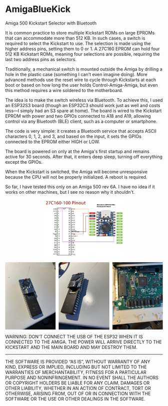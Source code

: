 # AmigaBlueKick

Amiga 500 Kickstart Selector with Bluetooth

It is common practice to store multiple Kickstart ROMs on large EPROMs that can accommodate more than 512 KB. In such cases, a switch is required to select the Kickstart to use. The selection is made using the higher address pins, setting them to 0 or 1. A 27C160 EPROM can hold four 512 KB Kickstart ROMs, meaning four selections are possible, requiring the last two address pins as selectors.

Traditionally, a mechanical switch is mounted outside the Amiga by drilling a hole in the plastic case (something I can't even imagine doing). More advanced methods use the reset wire to cycle through Kickstarts at each boot or based on how long the user holds Control-Amiga-Amiga, but even this method requires a wire soldered to the motherboard.

The idea is to make the switch wireless via Bluetooth. To achieve this, I used an ESP32S3 board (though an ESP32C3 should work just as well and costs less—I simply had an S3 spare at home). The board is wired to the Kickstart EPROM with power and two GPIOs connected to A18 and A19, allowing control via any Bluetooth (BLE) client, such as a computer or smartphone.

The code is very simple: it creates a Bluetooth service that accepts ASCII characters 0, 1, 2, and 3, and based on the input, it sets the GPIOs connected to the EPROM either HIGH or LOW.

The board is powered on only at the Amiga's first startup and remains active for 30 seconds. After that, it enters deep sleep, turning off everything except the GPIOs.

When the Kickstart is switched, the Amiga will become unresponsive because the CPU will not be properly initialized. A reboot is required.

So far, I have tested this only on an Amiga 500 rev 6A. I have no idea if it works on other machines, but I see no reason why it shouldn't.


<p align="center">
  <img src="https://github.com/emanuelelaface/AmigaBlueKick/blob/main/images/wiring.jpg" alt="Schematic" style="width: 50%;">
</p>
<div style="display: flex; justify-content: space-between;">
  <img src="https://github.com/emanuelelaface/AmigaBlueKick/blob/main/images/IMG_9770.JPG" alt="Image1" style="width: 32%;">
  <img src="https://github.com/emanuelelaface/AmigaBlueKick/blob/main/images/IMG_9771.JPG" alt="Image2" style="width: 32%;">
  <img src="https://github.com/emanuelelaface/AmigaBlueKick/blob/main/images/IMG_9772.JPG" alt="Image3" style="width: 32%;">
</div>


WARNING: DON'T CONNECT THE USB OF THE ESP32 WHEN IT IS CONNECTED TO THE AMIGA.
THE POWER WILL ARRIVE DIRECTLY TO THE KICKSTART AND THE MAIN BOARD AND MAY DESTROY THEM.

---

THE SOFTWARE IS PROVIDED “AS IS”, WITHOUT WARRANTY OF ANY KIND, EXPRESS OR IMPLIED,
INCLUDING BUT NOT LIMITED TO THE WARRANTIES OF MERCHANTABILITY, FITNESS FOR A PARTICULAR
PURPOSE AND NONINFRINGEMENT. IN NO EVENT SHALL THE AUTHORS OR COPYRIGHT HOLDERS BE LIABLE
FOR ANY CLAIM, DAMAGES OR OTHER LIABILITY, WHETHER IN AN ACTION OF CONTRACT, TORT OR OTHERWISE,
ARISING FROM, OUT OF OR IN CONNECTION WITH THE SOFTWARE OR THE USE OR OTHER DEALINGS IN THE SOFTWARE.
